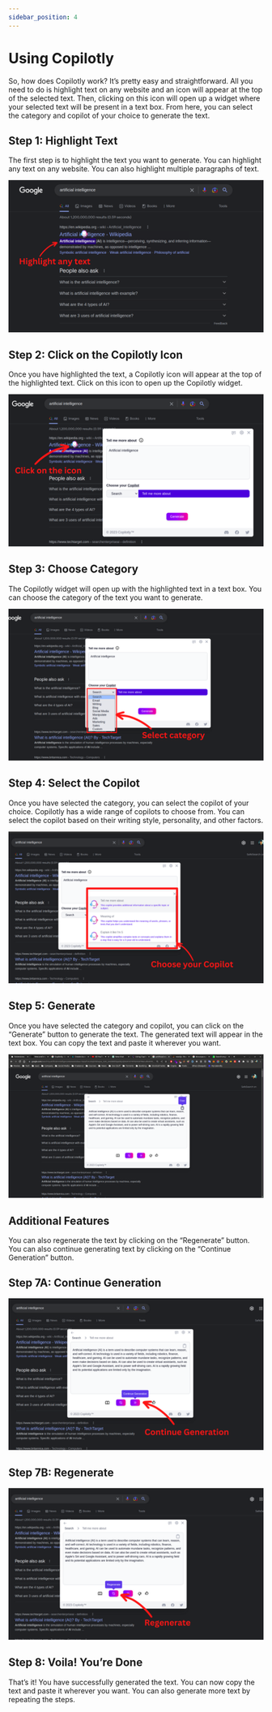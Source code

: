 ```yaml
---
sidebar_position: 4
---
```


# Using Copilotly

So, how does Copilotly work? It’s pretty easy and straightforward. All you need to do is highlight text on any website and an icon will appear at the top of the selected text. Then, clicking on this icon will open up a widget where your selected text will be present in a text box. From here, you can select the category and copilot of your choice to generate the text.

## Step 1: Highlight Text

The first step is to highlight the text you want to generate. You can highlight any text on any website. You can also highlight multiple paragraphs of text.

![Highlight Text](./img/highlight-text.png)

## Step 2: Click on the Copilotly Icon

Once you have highlighted the text, a Copilotly icon will appear at the top of the highlighted text. Click on this icon to open up the Copilotly widget.

![Click Icon](./img/click-icon.png)

## Step 3: Choose Category

The Copilotly widget will open up with the highlighted text in a text box. You can choose the category of the text you want to generate.

![Choose Category](./img/choose-category.png)

## Step 4: Select the Copilot

Once you have selected the category, you can select the copilot of your choice. Copilotly has a wide range of copilots to choose from. You can select the copilot based on their writing style, personality, and other factors.

![Select Copilot](./img/select-copilot.png)

## Step 5: Generate

Once you have selected the category and copilot, you can click on the “Generate” button to generate the text. The generated text will appear in the text box. You can copy the text and paste it wherever you want.

![Generate Text](./img/generated.png)

## Additional Features

You can also regenerate the text by clicking on the “Regenerate” button. You can also continue generating text by clicking on the “Continue Generation” button.

## Step 7A: Continue Generation

![Continue Generation](./img/continue-gen.png)

## Step 7B: Regenerate

![Regenerate](./img/regenerate.png)

## Step 8: Voila! You’re Done

That’s it! You have successfully generated the text. You can now copy the text and paste it wherever you want. You can also generate more text by repeating the steps.
